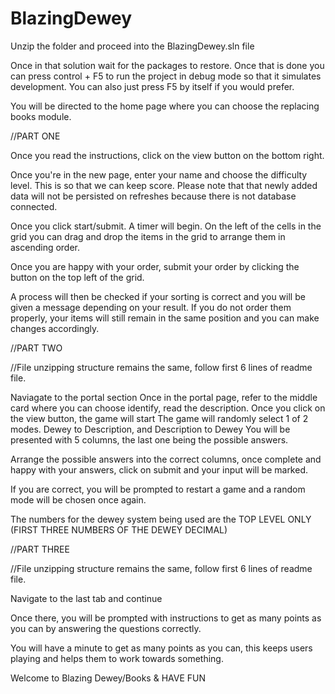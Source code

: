 # BlazingDewey

Unzip the folder and proceed into the BlazingDewey.sln file

Once in that solution wait for the packages to restore. Once that is done you can press control + F5 to run the project in debug mode so that it simulates development. 
You can also just press F5 by itself if you would prefer. 

You will be directed to the home page where you can choose the replacing books module.

//PART ONE

Once you read the instructions, click on the view button on the bottom right.

Once you're in the new page, enter your name and choose the difficulty level. This is so that we can keep score. Please note that that newly added data will not be persisted on 
refreshes because there is not database connected.

Once you click start/submit. A timer will begin. On the left of the cells in the grid you can drag and drop the items in the grid to arrange them in ascending order.

Once you are happy with your order, submit your order by clicking the button on the top left of the grid.

A process will then be checked if your sorting is correct and you will be given a message depending on your result. If you do not order
them properly, your items will still remain in the same position and you can make changes accordingly.

//PART TWO

//File unzipping structure remains the same, follow first 6 lines of readme file.

Naviagate to the portal section
Once in the portal page, refer to the middle card where you can choose identify, read the description. 
Once you click on the view button, the game will start
The game will randomly select 1 of 2 modes. Dewey to Description, and Description to Dewey
You will be presented with 5 columns, the last one being the possible answers.

Arrange the possible answers into the correct columns, once complete and happy with your answers, click on submit and your input will be marked.

If you are correct, you will be prompted to restart a game and a random mode will be chosen once again.

The numbers for the dewey system being used are the TOP LEVEL ONLY (FIRST THREE NUMBERS OF THE DEWEY DECIMAL)

//PART THREE

//File unzipping structure remains the same, follow first 6 lines of readme file.

Navigate to the last tab and continue

Once there, you will be prompted with instructions to get as many points as you can by answering the questions correctly.

You will have a minute to get as many points as you can, this keeps users playing and helps them to work towards something.


Welcome to Blazing Dewey/Books & HAVE FUN
